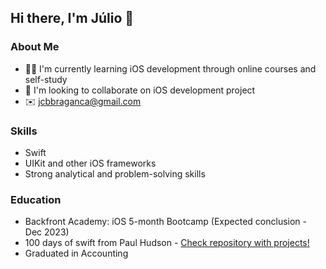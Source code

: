 ## Hi there, I'm Júlio 👋

### About Me
- :man_student: I'm currently learning iOS development through online courses and self-study
- 👯 I'm looking to collaborate on iOS development project
- :envelope: <a href="jcbbraganca@gmail.com" target="_blank">jcbbraganca@gmail.com</a>

### Skills
- Swift
- UIKit and other iOS frameworks
- Strong analytical and problem-solving skills

### Education
- Backfront Academy: iOS 5-month Bootcamp (Expected conclusion - Dec 2023)
- 100 days of swift from Paul Hudson - [Check repository with projects!](https://github.com/juliobraganca/100-days-of-swift)
- Graduated in Accounting
